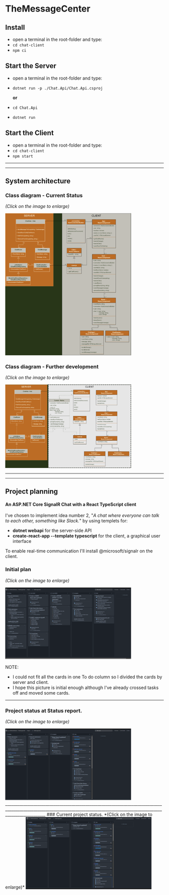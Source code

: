 # TheMessageCenter
## Install
* open a terminal in the root-folder and type:
* ```cd chat-client``` 
* ```npm ci```
## Start the Server
* open a terminal in the root-folder and type:
* ```dotnet run -p ./Chat.Api/Chat.Api.csproj```

	**or**
* ```cd Chat.Api``` 
* ```dotnet run```
## Start the Client
* open a terminal in the root-folder and type:
* ```cd chat-client``` 
* ```npm start```
________________________________________________________________________________________________________________________________________________________________________________
________________________________________________________________________________________________________________________________________________________________________________
## System architecture

### Class diagram -  Current Status
*(Click on the image to enlarge)*

<img src="./Documentation/class-diagram.png" width="400px">

### Class diagram - Further development
*(Click on the image to enlarge)*

<img src="./Documentation/class-diagram-further-development.png" width="400px">

________________________________________________________________________________________________________________________________________________________________________________
________________________________________________________________________________________________________________________________________________________________________________
## Project planning
#### An ASP.NET Core SignalR Chat with a React TypeScript client
I've chosen to implement idea number 2, "*A chat where everyone can talk to each other, something like Slack.*" by using templets for:
* **dotnet webapi** for the server-side API
* **create-react-app --template typescript** for the client, a graphical user interface

To enable real-time communication I'll install @microsoft/signalr on the client.

### Initial plan
*(Click on the image to enlarge)*

<img src="./Documentation/initial-plan.png" width="400px">

NOTE:
* I could not fit all the cards in one To do column so I divided the cards by server and client. 
* I hope this picture is initial enough although I've already crossed tasks off and moved some cards.
________________________________________________________________________________________________________________________________________________________________________________
### Project status at Status report.
*(Click on the image to enlarge)*

<img src="./Documentation/status-report.png" width="400px">
________________________________________________________________________________________________________________________________________________________________________________
### Current project status.
*(Click on the image to enlarge)*

<img src="./Documentation/current-status.png" width="400px">
